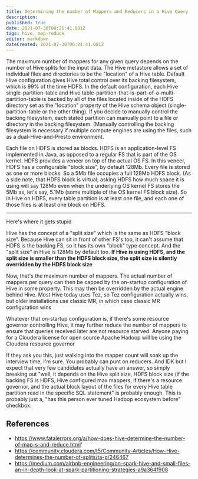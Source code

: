 ```yaml
---
title: Determining the number of Mappers and Reducers in a Hive Query
description: 
published: true
date: 2021-07-30T00:21:41.081Z
tags: hive, map-reduce
editor: markdown
dateCreated: 2021-07-30T00:21:41.081Z
---
```


The maximum number of mappers for any given query depends on the number of Hive splits for the input data. The Hive metastore allows a set of individual files and directories to be the "location" of a Hive table. Default Hive configuration gives Hive total control over its backing filesystem, which is 99% of the time HDFS. In the default configuration, each Hive single-partition-table and Hive table-partition-that-is-part-of-a-multi-partition-table is backed by all of the files located inside of the HDFS directory set as the "location" property of the Hive schema object (single-partition-table or the other thing). If you decide to manually control the backing filesystem, each stated partition can manually point to a file or directory in the backing filesystem. (Manually controlling the backing filesystem is necessary if multiple compute engines are using the files, such as a dual-Hive-and-Presto environment.

Each file on HDFS is stored as blocks. HDFS is an application-level FS implemented in Java, as opposed to a regular FS that is part of the OS kernel. HDFS provides a veneer on top of the actual OS FS. In this veneer, HDFS has a configurable "block size", by default 128Mb. Every file is stored as one or more blocks. So a 5Mb file occupies a full 128Mb HDFS block. (As a side note, that HDFS block is virtual; asking HDFS how much space it is using will say 128Mb even when the underlying OS kernel FS stores the 5Mb as, let's say, 5.1Mb (some multiple of the OS kernel FS block size).
So in Hive on HDFS, every table partition is at least one file, and each one of those files is at least one block on HDFS.

---

Here's where it gets stupid

Hive has the concept of a "split size" which is the same as HDFS "block size". Because Hive can sit in front of other FS's too, it can't assume that HDFS is the backing FS, so it has its own "block" type concept. And the "split size" in Hive is 128Mb by default too. **If Hive is using HDFS, and the split size is smaller than the HDFS block size, the split size is silently overridden by the HDFS block size**

Now, that's the maximum number of mappers. The actual number of mappers per query can then be capped by the on-startup configuration of Hive in some property. This may then be overridden by the actual engine behind Hive. Most Hive today uses Tez, so Tez configuration actually wins, but older installations use classic MR, in which case classic MR configuration wins

Whatever that on-startup configuration is, if there's some resource governor controlling Hive, it may further reduce the number of mappers to ensure that queries received later are not resource starved. Anyone paying for a Cloudera license for open source Apache Hadoop will be using the Cloudera resource governor

If they ask you this, just walking into the mapper count will soak up the interview time, I'm sure. You probably can punt on reducers. And IDK but I expect that very few candidates actually have an answer, so simply breaking out "well, it depends on the Hive split size, HDFS block size (if the backing FS is HDFS, Hive configured max mappers, if there's a resource governor, and the actual block layout of the files for every Hive table partition read in the specific SQL statement" is probably enough. This is probably just a, "has this person ever tuned Hadoop ecosystem before" checkbox.

## References

* https://www.fatalerrors.org/a/how-does-hive-determine-the-number-of-map-s-and-reduce.html'
* https://community.cloudera.com/t5/Community-Articles/How-Hive-determines-the-number-of-splits/ta-p/246467
* https://medium.com/airbnb-engineering/on-spark-hive-and-small-files-an-in-depth-look-at-spark-partitioning-strategies-a9a364f908

